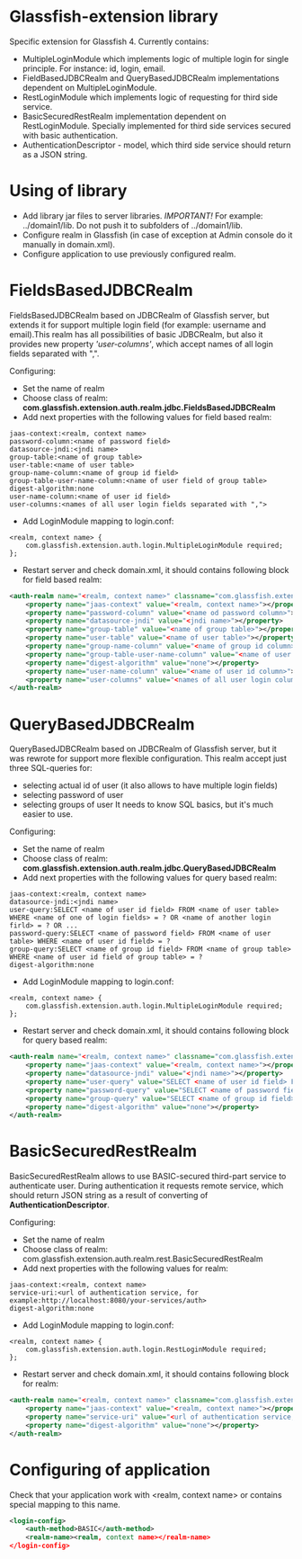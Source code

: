 Glassfish-extension library
===================

Specific extension for Glassfish 4. Currently contains:
* MultipleLoginModule which implements logic of multiple login for single principle. For instance: id, login, email.
* FieldBasedJDBCRealm and QueryBasedJDBCRealm implementations dependent on MultipleLoginModule.
* RestLoginModule which implements logic of requesting for third side service.
* BasicSecuredRestRealm implementation dependent on RestLoginModule. Specially implemented for third side services secured with basic authentication.
* AuthenticationDescriptor - model, which third side service should return as a JSON string.

Using of library
================

* Add library jar files to server libraries. _IMPORTANT!_ For example: ../domain1/lib. Do not push it to subfolders of ../domain1/lib.
* Configure realm in Glassfish (in case of exception at Admin console do it manually in domain.xml).
* Configure application to use previously configured realm.

FieldsBasedJDBCRealm
====================

FieldsBasedJDBCRealm based on JDBCRealm of Glassfish server, but extends it for support multiple login field (for example: username and email).This realm has all possibilities of basic JDBCRealm, but also it provides new property _'user-columns'_, which accept names of all login fields separated with ",".

Configuring:
* Set the name of realm
* Choose class of realm: __com.glassfish.extension.auth.realm.jdbc.FieldsBasedJDBCRealm__
* Add next properties with the following values for field based realm:
```
jaas-context:<realm, context name>
password-column:<name of password field>
datasource-jndi:<jndi name>
group-table:<name of group table>
user-table:<name of user table>
group-name-column:<name of group id field>
group-table-user-name-column:<name of user field of group table>
digest-algorithm:none
user-name-column:<name of user id field>
user-columns:<names of all user login fields separated with ",">
```

* Add LoginModule mapping to login.conf:
```
<realm, context name> {
    com.glassfish.extension.auth.login.MultipleLoginModule required;
};
```

* Restart server and check domain.xml, it should contains following block for field based realm:
```xml
<auth-realm name="<realm, context name>" classname="com.glassfish.extension.auth.realm.FieldsBasedJDBCRealm">
    <property name="jaas-context" value="<realm, context name>"></property>
    <property name="password-column" value="<name od password column>"></property>
    <property name="datasource-jndi" value="<jndi name>"></property>
    <property name="group-table" value="<name of group table>"></property>
    <property name="user-table" value="<name of user table>"></property>
    <property name="group-name-column" value="<name of group id column>"></property>
    <property name="group-table-user-name-column" value="<name of user column of group table>"></property>
    <property name="digest-algorithm" value="none"></property>
    <property name="user-name-column" value="<name of user id column>"></property>
    <property name="user-columns" value="<names of all user login columns separated with ','>"></property>
</auth-realm>
```

QueryBasedJDBCRealm
===================

QueryBasedJDBCRealm based on JDBCRealm of Glassfish server, but it was rewrote for support more flexible configuration. This realm accept just three SQL-queries for:
* selecting actual id of user (it also allows to have multiple login fields)
* selecting password of user
* selecting groups of user
It needs to know SQL basics, but it's much easier to use.

Configuring:
* Set the name of realm
* Choose class of realm: __com.glassfish.extension.auth.realm.jdbc.QueryBasedJDBCRealm__
* Add next properties with the following values for query based realm:
```
jaas-context:<realm, context name>
datasource-jndi:<jndi name>
user-query:SELECT <name of user id field> FROM <name of user table> WHERE <name of one of login fields> = ? OR <name of another login firld> = ? OR ...
password-query:SELECT <name of password field> FROM <name of user table> WHERE <name of user id field> = ?
group-query:SELECT <name of group id field> FROM <name of group table> WHERE <name of user id field of group table> = ?
digest-algorithm:none
```

* Add LoginModule mapping to login.conf:
```
<realm, context name> {
    com.glassfish.extension.auth.login.MultipleLoginModule required;
};
```

* Restart server and check domain.xml, it should contains following block for query based realm:
```xml
<auth-realm name="<realm, context name>" classname="com.glassfish.extension.auth.realm.jdbc.QueryBasedJDBCRealm">
    <property name="jaas-context" value="<realm, context name>"></property>
    <property name="datasource-jndi" value="<jndi name>"></property>
    <property name="user-query" value="SELECT <name of user id field> FROM <name of user table> WHERE <name of one of login fields> = ? OR <name of another login field> = ? OR ..."></property>
    <property name="password-query" value="SELECT <name of password field> FROM <name of user table> WHERE <name of user id field> = ?"></property>
    <property name="group-query" value="SELECT <name of group id field> FROM <name of group table> WHERE <name of user id field of group table> = ?"></property>
    <property name="digest-algorithm" value="none"></property>
</auth-realm>
```

BasicSecuredRestRealm
=====================

BasicSecuredRestRealm allows to use BASIC-secured third-part service to authenticate user. During authentication it requests remote service, which should return JSON string as a result of converting of __AuthenticationDescriptor__.

Configuring:
* Set the name of realm
* Choose class of realm: com.glassfish.extension.auth.realm.rest.BasicSecuredRestRealm
* Add next properties with the following values for realm:
```
jaas-context:<realm, context name>
service-uri:<url of authentication service, for example:http://localhost:8080/your-services/auth>
digest-algorithm:none
```

* Add LoginModule mapping to login.conf:
```
<realm, context name> {
	com.glassfish.extension.auth.login.RestLoginModule required;
};
```

* Restart server and check domain.xml, it should contains following block for realm:
```xml
<auth-realm name="<realm, context name>" classname="com.glassfish.extension.auth.realm.rest.BasicSecuredRestRealm">
    <property name="jaas-context" value="<realm, context name>"></property>
    <property name="service-uri" value="<url of authentication service, for example:http://localhost:8080/your-services/auth>"></property>
    <property name="digest-algorithm" value="none"></property>
</auth-realm>
```

Configuring of application
==========================

Check that your application work with <realm, context name> or contains
special mapping to this name.
```xml
<login-config>
    <auth-method>BASIC</auth-method>
    <realm-name><realm, context name></realm-name>
</login-config>
```
